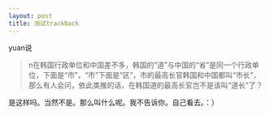 ```yaml
---
layout: post
title: 测试trackback
---
```


yuan说

>n在韩国行政单位和中国差不多，韩国的“道”与中国的“省”是同一个行政单位，下面是“市”，“市”下面是“区”，市的最高长官韩国和中国都叫“市长”，那么有人会问，依此类推的话，在韩国道的最高长官岂不是该叫“道长”了？

是这样吗。当然不是。那么叫什么呢。我不告诉你。自己看去。：） 
